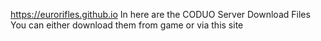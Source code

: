 https://eurorifles.github.io
In here are the CODUO Server Download Files
You can either download them from game or via this site
